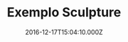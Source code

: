 ---
templateKey: sculpture-post
color: 2
title: Exemplo Sculpture
date: 2016-12-17T15:04:10.000Z
thumbnail: /img/thumbnail.png
illustration: /img/products-full-width.png
description: This is just a small example of a Sculpture
details: Rocks and stones. 99x99. 12/2010
---